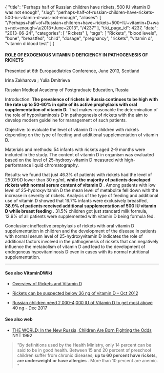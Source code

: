 {
    "title": "Perhaps half of Russian children have rickets, 500 IU vitamin D was not enough",
    "slug": "perhaps-half-of-russian-children-have-rickets-500-iu-vitamin-d-was-not-enough",
    "aliases": [
        "/Perhaps+half+of+Russian+children+have+rickets+500+IU+vitamin+D+was+not+enough+\u2013+June+2013",
        "/4237"
    ],
    "tiki_page_id": 4237,
    "date": "2013-06-24",
    "categories": [
        "Rickets"
    ],
    "tags": [
        "Rickets",
        "blood levels",
        "bone",
        "breastfed",
        "child",
        "dosage",
        "pregnancy",
        "rickets",
        "vitamin d",
        "vitamin d blood test"
    ]
}


#### ROLE OF EXOGENOUS VITAMIN D DEFICIENCY IN PATHOGENESIS OF RICKETS

Presented at 6th Europaediatrics Conference, June 2013, Scotland

Irina Zakharova ; Yulia Dmitrieva

Russian Medical Academy of Postgraduate Education, Russia

Introduction:  **The prevalence of rickets in Russia continues to be high with the rate up to 50-60% in spite of its active prophylaxis with oral supplementation of vitamin D.**  That makes reasonable the determination of the role of hypovitaminosis D in pathogenesis of rickets with the aim to develop modern guideline for management of such patients.

Objective: to evaluate the level of vitamin D in children with rickets depending on the type of feeding and additional supplementation of vitamin D.

Materials and methods: 54 infants with rickets aged 2-9 months were included in the study. The content of vitamin D in organism was evaluated based on the level of 25-hydroxy-vitamin D measured with high-performance liquid chromatography.

Results: we found that just 46.3% of patients with rickets had the level of 25(OH)D lower than 30 ng/ml,  **while the majority of patients developed rickets with normal serum content of vitamin D** . Among patients with low level of 25-hydroxyvitamin D the mean level of metabolite fell down with the increase in severity of rickets. Analysis of the type of feeding and additional use of vitamin D showed that 16.7% infants were exclusively breastfed,  **38.9% of patients received additional supplementation of 500 IU vitamin D while breast feeding** . 31.5% children got just standard milk formula, 12.9% of all patients were supplemented with vitamin D being formula fed.

Conclusion: ineffective prophylaxis of rickets with oral vitamin D supplementation in children and the development of the disease in patients with normal serum level of 25-hydroxyvitamin D indicates the role of additional factors involved in the pathogenesis of rickets that can negatively influence the metabolism of vitamin D and lead to the development of endogenous hypovitaminosis D even in cases with its normal nutritional supplementation.

---

#### See also VitaminDWiki

* [Overview of Rickets and Vitamin D](/posts/overview-of-rickets-and-vitamin-d)

* [Rickets can be suspected below 36 ng of vitamin D – Oct 2012](/posts/rickets-can-be-suspected-below-36-ng-of-vitamin-d)

* [Russian children need 2,000-4,000 IU of Vitamin D to get most above 40 ng - Dec 2017](/posts/russian-children-need-2000-4000-iu-of-vitamin-d-to-get-most-above-40-ng)

#### See also web

* [THE WORLD; In the New Russia, Children Are Born Fighting the Odds](https://www.nytimes.com/1992/10/04/weekinreview/the-world-in-the-new-russia-children-are-born-fighting-the-odds.html) NYT 1992

> "By definitions used by the Health Ministry, only 14 percent can be said to be in good health. Between 15 and 20 percent of preschool children suffer from chronic diseases;  **up to 60 percent have rickets, are underweight or have allergies** . More than 10 percent are anemic. "